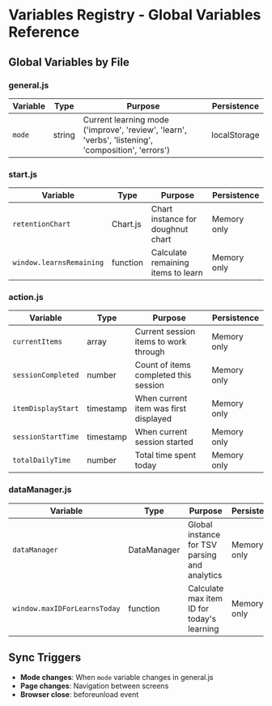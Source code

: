 # Variables Registry - Global Variables Reference

## Global Variables by File

### general.js
| Variable | Type | Purpose | Persistence |
|----------|------|---------|-------------|
| `mode` | string | Current learning mode ('improve', 'review', 'learn', 'verbs', 'listening', 'composition', 'errors') | localStorage |

### start.js  
| Variable | Type | Purpose | Persistence |
|----------|------|---------|-------------|
| `retentionChart` | Chart.js | Chart instance for doughnut chart | Memory only |
| `window.learnsRemaining` | function | Calculate remaining items to learn | Memory only |

### action.js
| Variable | Type | Purpose | Persistence |
|----------|------|---------|-------------|
| `currentItems` | array | Current session items to work through | Memory only |
| `sessionCompleted` | number | Count of items completed this session | Memory only |
| `itemDisplayStart` | timestamp | When current item was first displayed | Memory only |
| `sessionStartTime` | timestamp | When current session started | Memory only |
| `totalDailyTime` | number | Total time spent today | Memory only |

### dataManager.js
| Variable | Type | Purpose | Persistence |
|----------|------|---------|-------------|
| `dataManager` | DataManager | Global instance for TSV parsing and analytics | Memory only |
| `window.maxIDForLearnsToday` | function | Calculate max item ID for today's learning | Memory only |

## Sync Triggers
- **Mode changes**: When `mode` variable changes in general.js
- **Page changes**: Navigation between screens  
- **Browser close**: beforeunload event
